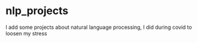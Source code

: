 # nlp_projects
I add some projects about natural language processing, I did during covid to loosen my stress
